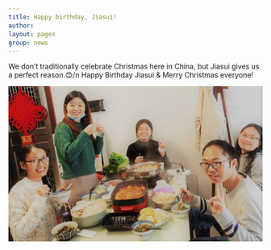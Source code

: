 ```yaml
---
title: Happy birthday, Jiasui!
author: 
layout: pages
group: news
---
```


We don’t traditionally celebrate Christmas here in China, but Jiasui gives us a perfect reason.😊/n
Happy Birthday Jiasui & Merry Christmas everyone!


<span class="image fit"><img src="/images/JiasuiBirthday2020.jpg"   alt="Jiasui Birthday"     class="img-responsive"></span> 
